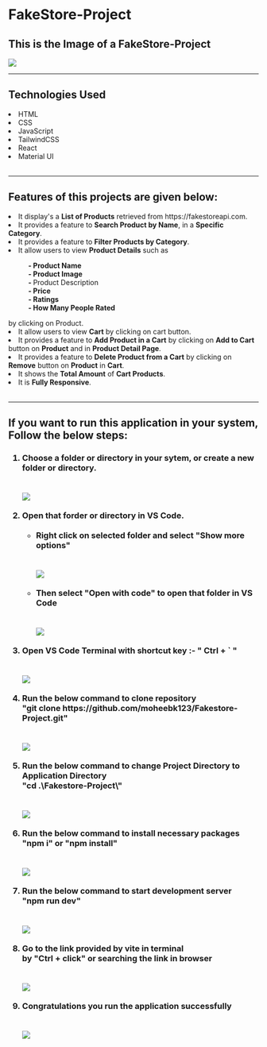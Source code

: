 # FakeStore-Project

<h2>This is the Image of a FakeStore-Project</h2>
<img src="./public/photo1.png" />
<br/>
<hr/>
<h2>Technologies Used</h2>
<li>HTML</li>
<li>CSS</li>
<li>JavaScript</li>
<li>TailwindCSS</li>
<li>React</li>
<li>Material UI</li>
<br/>
<hr/>
<h2>Features of this projects are given below:</h2>
<li>It display's a <b>List of Products</b> retrieved from https://fakestoreapi.com.</li>
<li>It provides a feature to <b>Search Product by Name</b>, in a <b>Specific Category</b>.</li>
<li>It provides a feature to <b>Filter Products by Category</b>.</li>
<li>It allow users to view <b>Product Details</b> such as
<dl>
  <dd><b>- Product Name</b></dd>
  <dd><b>- Product Image</b></dd>
  <dd><b>- </b>Product Description</dd>
  <dd><b>- Price</b></dd>
  <dd><b>- Ratings</b></dd>
  <dd><b>- How Many People Rated</b></dd>
</dl>
by clicking on Product.
</li>
<li>It allow users to view <b>Cart</b> by clicking on cart button.</li>
<li>It provides a feature to <b>Add Product in a Cart</b> by clicking on <b>Add to Cart</b> button on <b>Product</b> and in <b>Product Detail Page</b>.</li>
<li>It provides a feature to <b>Delete Product from a Cart</b> by clicking on <b>Remove</b> button on <b>Product</b> in <b>Cart</b>.</li>
<li>It shows the <b>Total Amount</b> of <b>Cart Products</b>.</li>
<li>It is <b>Fully Responsive</b>.</li>
<br/>
<hr/>
<h2>If you want to run this application in your system, Follow the below steps:</h2>
<h3>
<ol type="1">
  <li>
    Choose a folder or directory in your sytem, or create a new folder or
    directory.
  </li>
  <br/>
  <br/>
  <img src="./public/photo2.png" />
  <br/>
  <br/>
  <li>
    Open that forder or directory in VS Code.
    <br/>
    <br/>
    <ul>
      <li>Right click on selected folder and select "Show more options"</li>
      <br/>
      <br/>
      <img src="./public/photo3.png" />
      <br/>
      <br/>
      <li>Then select "Open with code" to open that folder in VS Code</li>
      <br/>
      <br/>
      <img src="./public/photo4.png" />
      <br/>
      <br/>
    </ul>
  </li>
  <li>Open VS Code Terminal with shortcut key :- " Ctrl + ` "</li>
  <br/>
  <br/>
  <img src="./public/photo5.png" />
  <br/>
  <br/>
  <li>
    Run the below command to clone repository
    <br />"git clone https://github.com/moheebk123/Fakestore-Project.git"
  </li>
  <br/>
  <br/>
  <img src="./public/photo6.png" />
  <br/>
  <br/>
  <li>
    Run the below command to change Project Directory to Application
    Directory<br />"cd .\Fakestore-Project\"
  </li>
  <br/>
  <br/>
  <img src="./public/photo7.png" />
  <br/>
  <br/>
  <li>
    Run the below command to install necessary packages <br />"npm i" or
    "npm install"
  </li>
  <br/>
  <br/>
  <img src="./public/photo8.png" />
  <br/>
  <br/>
  <li>
    Run the below command to start development server<br />"npm run dev"
  </li>
  <br/>
  <br/>
  <img src="./public/photo9.png" />
  <br/>
  <br/>
  <li>
    Go to the link provided by vite in terminal<br />by "Ctrl + click" or
    searching the link in browser
  </li>
  <br/>
  <br/>
  <img src="./public/photo10.png" />
  <br/>
  <br/>
  <li>Congratulations you run the application successfully</li>
  <br/>
  <br/>
  <img src="./public/photo1.png" />
</ol>
